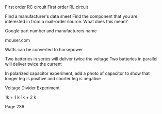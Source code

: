 First order RC circuit
First order RL circuit

Find a manufacturer's data sheet
Find the component that you are interested in from a mail-order source. What does this mean?

Google part number and manufacturers name

mouser.com

Watts can be converted to horsepower

Two batteries in series will deliver twice the voltage
Two batteries in parallel will deliver twice the current

In polarized capacitor experiment, add a photo of capacitor to show that longer leg is positive and shorter leg is negative

Voltage Divider Experiment 

1k + 1 k
1k + 2 k

Page 236

